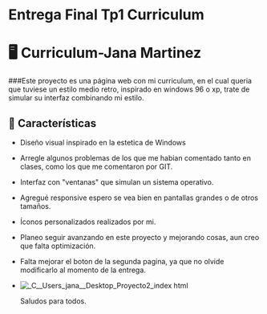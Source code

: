 # Entrega Final Tp1 Curriculum
# 🖥️ Curriculum-Jana Martinez

###Este proyecto es una página web con mi curriculum, en el cual queria que tuviese un estilo medio retro, inspirado en windows 96 o xp, trate de simular su interfaz combinando mi estilo.

## 🎨 Características

- Diseño visual inspirado en la estetica de Windows
- Arregle algunos problemas de los que me habian comentado tanto en clases, como los que me comentaron por GIT.
- Interfaz con "ventanas" que simulan un sistema operativo.
- Agregué responsive espero se vea bien en pantallas grandes o de otros tamaños.
- Íconos personalizados realizados por mi.
- Planeo seguir avanzando en este proyecto y mejorando cosas, aun creo que falta optimización.
- Falta mejorar el boton de la segunda pagina, ya que no olvide modificarlo al momento de la entrega.
- ![_C__Users_jana__Desktop_Proyecto2_index html](https://github.com/user-attachments/assets/867305b3-dd13-4d3c-af77-f8a22078e1ce)


  Saludos para todos.
